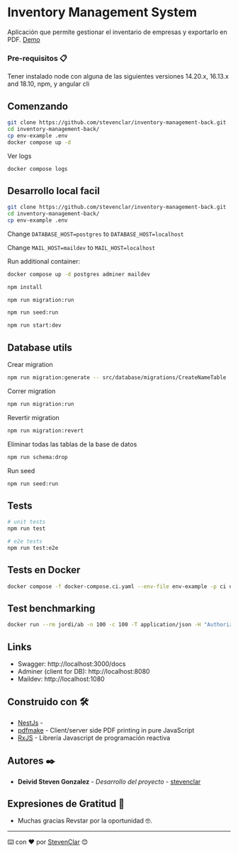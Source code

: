 # Inventory Management System

Aplicación que permite gestionar el inventario de empresas y exportarlo en PDF. [Demo](http://inventory-management-revstar.s3-website-us-east-1.amazonaws.com/inventoryManagement/)

### Pre-requisitos 📋

Tener instalado node con alguna de las siguientes versiones 14.20.x, 16.13.x and 18.10, npm, y angular cli

## Comenzando

```bash
git clone https://github.com/stevenclar/inventory-management-back.git
cd inventory-management-back/
cp env-example .env
docker compose up -d
```

Ver logs

```bash
docker compose logs
```

## Desarrollo local facil

```bash
git clone https://github.com/stevenclar/inventory-management-back.git
cd inventory-management-back/
cp env-example .env
```

Change `DATABASE_HOST=postgres` to `DATABASE_HOST=localhost`

Change `MAIL_HOST=maildev` to `MAIL_HOST=localhost`

Run additional container:

```bash
docker compose up -d postgres adminer maildev
```

```bash
npm install

npm run migration:run

npm run seed:run

npm run start:dev
```
## Database utils

Crear migration

```bash
npm run migration:generate -- src/database/migrations/CreateNameTable 
```

Correr migration

```bash
npm run migration:run
```

Revertir migration

```bash
npm run migration:revert
```

Eliminar todas las tablas de la base de datos

```bash
npm run schema:drop
```

Run seed

```bash
npm run seed:run
```

## Tests

```bash
# unit tests
npm run test

# e2e tests
npm run test:e2e
```

## Tests en Docker

```bash
docker compose -f docker-compose.ci.yaml --env-file env-example -p ci up --build --exit-code-from api && docker compose -p ci rm -svf
```

## Test benchmarking

```bash
docker run --rm jordi/ab -n 100 -c 100 -T application/json -H "Authorization: Bearer USER_TOKEN" -v 2 http://<server_ip>:3000/api/v1/users
```

## Links

- Swagger: http://localhost:3000/docs
- Adminer (client for DB): http://localhost:8080
- Maildev: http://localhost:1080

## Construido con 🛠️

* [NestJs](https://nestjs.com/) - 
* [pdfmake](http://pdfmake.org/) - Client/server side PDF printing in pure JavaScript
* [RxJS](https://rxjs.dev/api/) - Librería Javascript de programación reactiva

## Autores ✒️

* **Deivid Steven Gonzalez** - *Desarrollo del proyecto* - [stevenclar](https://github.com/stevenclar)
## Expresiones de Gratitud 🎁

* Muchas gracias Revstar por la oportunidad 🤓.

---
⌨️ con ❤️ por [StevenClar](https://github.com/stevenclar) 😊

